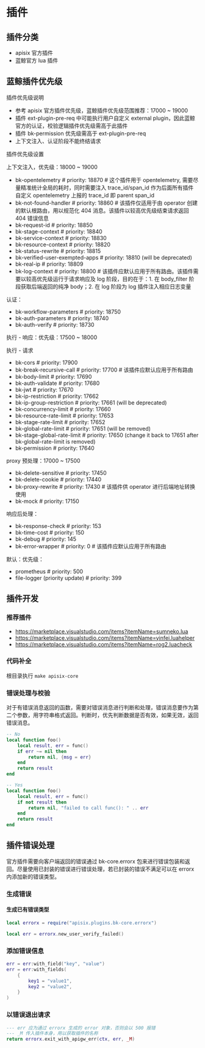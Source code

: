 # 插件

## 插件分类

- apisix 官方插件
- 蓝鲸官方 lua 插件

## 蓝鲸插件优先级

插件优先级说明

- 参考 apisix 官方插件优先级，蓝鲸插件优先级范围推荐：17000 ~ 19000
- 插件 ext-plugin-pre-req 中可能执行用户自定义 external plugin，因此蓝鲸官方的认证，校验逻辑插件优先级需高于此插件
- 插件 bk-permission 优先级需高于 ext-plugin-pre-req
- 上下文注入、认证阶段不能终结请求

插件优先级设置

上下文注入，优先级：18000 ~ 19000

- bk-opentelemetry                          # priority: 18870  # 这个插件用于 opentelemetry, 需要尽量精准统计全局的耗时，同时需要注入 trace_id/span_id 作为后面所有插件自定义 opentelemetry 上报的 trace_id 即 parent span_id
- bk-not-found-handler                      # priority: 18860  # 该插件仅适用于由 operator 创建的默认根路由，用以规范化 404 消息。该插件以较高优先级结束请求返回 404 错误信息
- bk-request-id                             # priority: 18850
- bk-stage-context                          # priority: 18840
- bk-service-context                        # priority: 18830
- bk-resource-context                       # priority: 18820
- bk-status-rewrite                         # priority: 18815
- bk-verified-user-exempted-apps            # priority: 18810 (will be deprecated)
- bk-real-ip                                # priority: 18809
- bk-log-context                            # priority: 18800 # 该插件应默认应用于所有路由。该插件需要以较高优先级运行于请求响应及 log 阶段，目的在于：1. 在 body_filter 阶段获取后端返回的纯净 body；2. 在 log 阶段为 log 插件注入相应日志变量

认证：

- bk-workflow-parameters                    # priority: 18750
- bk-auth-parameters                        # priority: 18740
- bk-auth-verify                            # priority: 18730

执行 - 响应：优先级：17500 ~ 18000

执行 - 请求

- bk-cors                                   # priority: 17900
- bk-break-recursive-call                   # priority: 17700  # 该插件应默认应用于所有路由
- bk-body-limit                             # priority: 17690
- bk-auth-validate                          # priority: 17680
- bk-jwt                                    # priority: 17670
- bk-ip-restriction                         # priority: 17662
- bk-ip-group-restriction                   # priority: 17661 (will be deprecated)
- bk-concurrency-limit                      # priority: 17660
- bk-resource-rate-limit                    # priority: 17653
- bk-stage-rate-limit                       # priority: 17652
- bk-global-rate-limit                      # priority: 17651 (will be removed)
- bk-stage-global-rate-limit                # priority: 17650 (change it back to 17651 after bk-global-rate-limit is removed)
- bk-permission                             # priority: 17640

proxy 预处理：17000 ~ 17500

- bk-delete-sensitive                       # priority: 17450
- bk-delete-cookie                          # priority: 17440
- bk-proxy-rewrite                          # priority: 17430 # 该插件供 operator 进行后端地址转换使用
- bk-mock                                   # priority: 17150

响应后处理：

- bk-response-check                 # priority: 153
- bk-time-cost                      # priority: 150
- bk-debug                          # priority: 145
- bk-error-wrapper                  # priority: 0 # 该插件应默认应用于所有路由

默认：优先级：

- prometheus                        # priority: 500
- file-logger (priority update)     # priority: 399

## 插件开发

### 推荐插件

- https://marketplace.visualstudio.com/items?itemName=sumneko.lua
- https://marketplace.visualstudio.com/items?itemName=yinfei.luahelper
- https://marketplace.visualstudio.com/items?itemName=rog2.luacheck

### 代码补全

根目录执行 `make apisix-core`

### 错误处理与校验

对于有错误消息返回的函数，需要对错误消息进行判断和处理，错误消息要作为第二个参数，用字符串格式返回。判断时，优先判断数据是否有效，如果无效，返回错误消息。

```lua
-- No
local function foo()
    local result, err = func()
    if err ~= nil then
        return nil, {msg = err}
    end
    return result
end

-- Yes
local function foo()
    local result, err = func()
    if not result then
        return nil, "failed to call func(): " .. err
    end
    return result
end
```

## 插件错误处理

官方插件需要向客户端返回的错误通过 bk-core.errorx 包来进行错误包装和返回。尽量使用已封装的错误进行错误处理，若已封装的错误不满足可以在 errorx 内添加新的错误类型。

### 生成错误

#### 生成已有错误类型

```lua
local errorx = require("apisix.plugins.bk-core.errorx")

local err = errorx.new_user_verify_failed()
```

### 添加错误信息

```lua
err = err:with_field("key", "value")
err = err:with_fields(
    {
        key1 = "value1",
        key2 = "value2",
    }
)
```

### 以错误退出请求

```lua
--- err 应为通过 errorx 生成的 error 对象，否则会以 500 报错
--- _M 传入插件本身，用以获取插件的名称
return errorx.exit_with_apigw_err(ctx, err, _M)
